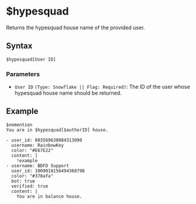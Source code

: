 # $hypesquad
Returns the hypesquad house name of the provided user.

## Syntax
```
$hypesquad[User ID]
```

### Parameters
- `User ID` `(Type: Snowflake || Flag: Required)`: The ID of the user whose hypesquad house name should be returned.

## Example
```
$nomention
You are in $hypesquad[$authorID] house.
```

``` discord yaml
- user_id: 803569638084313098
  username: RainbowKey
  color: "#E67E22"
  content: |
    !example
- username: BDFD Support
  user_id: 1009018156494368798
  color: "#378afa"
  bot: true
  verified: true
  content: |
    You are in balance house.
```
